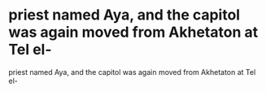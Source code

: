 # priest named Aya, and the capitol was again moved from Akhetaton at Tel el-

priest named Aya, and the capitol was again moved from Akhetaton at Tel el-